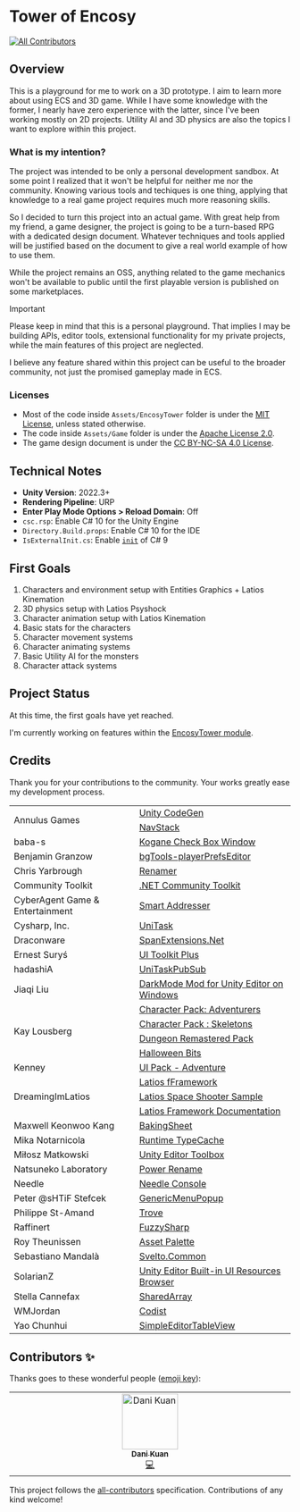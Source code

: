 # Tower of Encosy
<!-- ALL-CONTRIBUTORS-BADGE:START - Do not remove or modify this section -->
[![All Contributors](https://img.shields.io/badge/all_contributors-1-orange.svg?style=flat-square)](#contributors-)
<!-- ALL-CONTRIBUTORS-BADGE:END -->

## Overview

This is a playground for me to work on a 3D prototype. I aim to learn more about using ECS and 3D game.
While I have some knowledge with the former, I nearly have zero experience with the latter,
since I've been working mostly on 2D projects. Utility AI and 3D physics are also the topics
I want to explore within this project.

### What is my intention?

The project was intended to be only a personal development sandbox. At some point I realized that
it won't be helpful for neither me nor the community. Knowing various tools and techiques is one thing,
applying that knowledge to a real game project requires much more reasoning skills.

So I decided to turn this project into an actual game. With great help from my friend, a game designer,
the project is going to be a turn-based RPG with a dedicated design document. Whatever techniques and tools
applied will be justified based on the document to give a real world example of how to use them.

While the project remains an OSS, anything related to the game mechanics won't be available
to public until the first playable version is published on some marketplaces.

> [!IMPORTANT]
> Please keep in mind that this is a personal playground. That implies I may be building APIs, editor tools,
> extensional functionality for my private projects, while the main features of this project are neglected.
> 
> I believe any feature shared within this project can be useful to the broader community,
> not just the promised gameplay made in ECS.

### Licenses

- Most of the code inside `Assets/EncosyTower` folder is under the [MIT License][mit], unless stated otherwise.
- The code inside `Assets/Game` folder is under the [Apache License 2.0][apache].
- The game design document is under the [CC BY-NC-SA 4.0 License][cc].

[mit]: https://opensource.org/licenses/MIT
[apache]: https://www.apache.org/licenses/LICENSE-2.0
[cc]: https://creativecommons.org/licenses/by-nc-sa/4.0/

## Technical Notes

- **Unity Version**: 2022.3+
- **Rendering Pipeline**: URP
- **Enter Play Mode Options > Reload Domain**: Off
- `csc.rsp`: Enable C# 10 for the Unity Engine
- `Directory.Build.props`: Enable C# 10 for the IDE
- `IsExternalInit.cs`: Enable [`init`][init] of C# 9

[init]: https://learn.microsoft.com/en-us/dotnet/csharp/language-reference/keywords/init

## First Goals

1. Characters and environment setup with Entities Graphics + Latios Kinemation
2. 3D physics setup with Latios Psyshock
3. Character animation setup with Latios Kinemation
4. Basic stats for the characters
5. Character movement systems
6. Character animating systems
7. Basic Utility AI for the monsters
8. Character attack systems

## Project Status

At this time, the first goals have yet reached.

I'm currently working on features within the [EncosyTower module][encosy-module].

[encosy-module]: https://github.com/laicasaane/tower_of_encosy/tree/main/Packages/com.laicasaane.encosy-tower

## Credits

Thank you for your contributions to the community. Your works greatly ease my development process.

<table>
  <tbody>
    <tr>
      <td rowspan=2>Annulus Games</td>
      <td><a href='https://github.com/AnnulusGames/UnityCodeGen'>Unity CodeGen</a></td>
    </tr>
    <tr>
      <td><a href='https://github.com/AnnulusGames/NavStack'>NavStack</a></td>
    </tr>
    <tr>
      <td>baba-s</td>
      <td><a href='https://github.com/baba-s/Kogane.CheckBoxWindow'>Kogane Check Box Window</a></td>
    </tr>
    <tr>
      <td>Benjamin Granzow</td>
      <td><a href='https://github.com/Dysman/bgTools-playerPrefsEditor'>bgTools-playerPrefsEditor</a></td>
    </tr>
    <tr>
      <td>Chris Yarbrough</td>
      <td><a href='https://github.com/chrisyarbrough/Renamer'>Renamer</a></td>
    </tr>
    <tr>
      <td>Community Toolkit</td>
      <td><a href='https://github.com/CommunityToolkit/dotnet'>.NET Community Toolkit</a></td>
    </tr>
    <tr>
      <td>CyberAgent Game & Entertainment</td>
      <td><a href='https://github.com/CyberAgentGameEntertainment/SmartAddresser'>Smart Addresser</a></td>
    </tr>
    <tr>
      <td>Cysharp, Inc.</td>
      <td><a href='https://github.com/Cysharp/UniTask'>UniTask</a></td>
    </tr>
    <tr>
      <td>Draconware</td>
      <td><a href='https://github.com/draconware-dev/SpanExtensions.Net'>SpanExtensions.Net</a></td>
    </tr>
    <tr>
      <td>Ernest Suryś</td>
      <td><a href='https://github.com/ErnSur/UI-Toolkit-Plus'>UI Toolkit Plus</a></td>
    </tr>
    <tr>
      <td>hadashiA</td>
      <td><a href='https://github.com/hadashiA/UniTaskPubSub'>UniTaskPubSub</a></td>
    </tr>
    <tr>
      <td>Jiaqi Liu</td>
      <td><a href='https://github.com/0x7c13/UnityEditor-DarkMode'>DarkMode Mod for Unity Editor on Windows</a></td>
    </tr>
    <tr>
      <td rowspan=4>Kay Lousberg</td>
      <td><a href='https://kaylousberg.itch.io/kaykit-adventurers'>Character Pack: Adventurers</a></td>
    </tr>
    <tr>
      <td><a href='https://kaylousberg.itch.io/kaykit-skeletons'>Character Pack : Skeletons</a></td>
    </tr>
    <tr>
      <td><a href='https://kaylousberg.itch.io/kaykit-dungeon-remastered'>Dungeon Remastered Pack</a></td>
    </tr>
    <tr>
      <td><a href='https://kaylousberg.itch.io/halloween-bits'>Halloween Bits</a></td>
    </tr>
    <tr>
      <td>Kenney</td>
      <td><a href='https://www.kenney.nl/assets/ui-pack-adventure'>UI Pack - Adventure</a></td>
    </tr>
    <tr>
      <td rowspan=3>DreamingImLatios</td>
      <td><a href='https://github.com/Dreaming381/Latios-Framework'>Latios fFramework</a></td>
    <tr>
      <td><a href='https://github.com/Dreaming381/lsss-wip'>Latios Space Shooter Sample</a></td>
    </tr>
    <tr>
      <td><a href='https://github.com/Dreaming381/Latios-Framework-Documentation'>Latios Framework Documentation</a></td>
    </tr>
    <tr>
      <td>Maxwell Keonwoo Kang</td>
      <td><a href='https://github.com/cathei/BakingSheet'>BakingSheet</a></td>
    </tr>
    <tr>
      <td>Mika Notarnicola</td>
      <td><a href='https://github.com/thebeardphantom/Runtime-TypeCache'>Runtime TypeCache</a></td>
    </tr>
    <tr>
      <td>Miłosz Matkowski</td>
      <td><a href='https://github.com/arimger/Unity-Editor-Toolbox'>Unity Editor Toolbox</a></td>
    </tr>
    <tr>
      <td>Natsuneko Laboratory</td>
      <td><a href='https://github.com/natsuneko-laboratory/power-rename'>Power Rename</a></td>
    </tr>
    <tr>
      <td>Needle</td>
      <td><a href='https://github.com/needle-tools/needle-console'>Needle Console</a></td>
    </tr>
    <tr>
      <td>Peter @sHTiF Stefcek</td>
      <td><a href='https://github.com/pshtif/GenericMenuPopup'>GenericMenuPopup</a></td>
    </tr>
    <tr>
      <td>Philippe St-Amand</td>
      <td><a href='https://github.com/PhilSA/Trove'>Trove</a></td>
    </tr>
    <tr>
      <td>Raffinert</td>
      <td><a href='https://github.com/Raffinert/FuzzySharp'>FuzzySharp</a></td>
    </tr>
    <tr>
      <td>Roy Theunissen</td>
      <td><a href='https://github.com/RoyTheunissen/Asset-Palette'>Asset Palette</a></td>
    </tr>
    <tr>
      <td>Sebastiano Mandalà</td>
      <td><a href='https://github.com/sebas77/Svelto.Common'>Svelto.Common</a></td>
    </tr>
    <tr>
      <td>SolarianZ</td>
      <td><a href='https://github.com/SolarianZ/UnityBuiltinUIResBrowser'>Unity Editor Built-in UI Resources Browser</a></td>
    </tr>
    <tr>
      <td>Stella Cannefax</td>
      <td><a href='https://github.com/stella3d/SharedArray'>SharedArray</a></td>
    </tr>
    <tr>
      <td>WMJordan</td>
      <td><a href='https://github.com/wmjordan/Codist'>Codist</a></td>
    </tr>
    <tr>
      <td>Yao Chunhui</td>
      <td><a href='https://github.com/redclock/SimpleEditorTableView'>SimpleEditorTableView</a></td>
    </tr>
  </tbody>
</table>

## Contributors ✨

Thanks goes to these wonderful people ([emoji key](https://allcontributors.org/docs/en/emoji-key)):

<!-- ALL-CONTRIBUTORS-LIST:START - Do not remove or modify this section -->
<!-- prettier-ignore-start -->
<!-- markdownlint-disable -->
<table>
  <tbody>
    <tr>
      <td align="center" valign="top" width="14.28%"><a href="https://github.com/gostan99"><img src="https://avatars.githubusercontent.com/u/61959499?v=4?s=100" width="100px;" alt="Dani Kuan"/><br /><sub><b>Dani Kuan</b></sub></a><br /><a href="https://github.com/laicasaane/tower_of_encosy/commits?author=gostan99" title="Code">💻</a></td>
    </tr>
  </tbody>
</table>

<!-- markdownlint-restore -->
<!-- prettier-ignore-end -->

<!-- ALL-CONTRIBUTORS-LIST:END -->

This project follows the [all-contributors](https://github.com/all-contributors/all-contributors) specification. Contributions of any kind welcome!